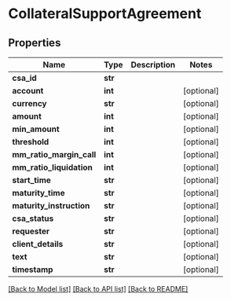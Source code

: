 # CollateralSupportAgreement

## Properties
Name | Type | Description | Notes
------------ | ------------- | ------------- | -------------
**csa_id** | **str** |  | 
**account** | **int** |  | [optional] 
**currency** | **str** |  | [optional] 
**amount** | **int** |  | [optional] 
**min_amount** | **int** |  | [optional] 
**threshold** | **int** |  | [optional] 
**mm_ratio_margin_call** | **int** |  | [optional] 
**mm_ratio_liquidation** | **int** |  | [optional] 
**start_time** | **str** |  | [optional] 
**maturity_time** | **str** |  | [optional] 
**maturity_instruction** | **str** |  | [optional] 
**csa_status** | **str** |  | [optional] 
**requester** | **str** |  | [optional] 
**client_details** | **str** |  | [optional] 
**text** | **str** |  | [optional] 
**timestamp** | **str** |  | [optional] 

[[Back to Model list]](../README.md#documentation-for-models) [[Back to API list]](../README.md#documentation-for-api-endpoints) [[Back to README]](../README.md)



